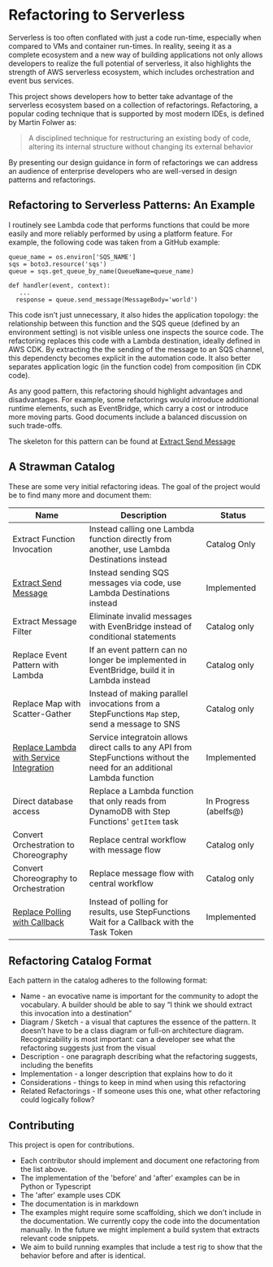 # Refactoring to Serverless

Serverless is too often conflated with just a code run-time, especially when compared to VMs and container run-times. In reality, seeing it as a complete ecosystem and a new way of building applications not only allows developers to realize the full potential of serverless, it also highlights the strength of AWS serverless ecosystem, which includes orchestration and event bus services.

This project shows developers how to better take advantage of the serverless ecosystem based on a collection of refactorings. Refactoring, a popular coding technique that is supported by most modern IDEs, is defined by Martin Folwer as:

> A disciplined technique for restructuring an existing body of code, altering its internal structure without changing its external behavior

By presenting our design guidance in form of refactorings we can address an audience of enterprise developers who are well-versed in design patterns and refactorings. 

## Refactoring to Serverless Patterns: An Example

I routinely see Lambda code that performs functions that could be more easily and more reliably performed by using a platform feature. For example, the following code was taken from a GitHub example:

```
queue_name = os.environ['SQS_NAME']
sqs = boto3.resource('sqs')
queue = sqs.get_queue_by_name(QueueName=queue_name)

def handler(event, context):
   ...
  response = queue.send_message(MessageBody='world')
```

This code isn't just unnecessary, it also hides the application topology: the relationship between this function and the SQS queue (defined by an environment setting) is not visible unless one inspects the source code.
The refactoring replaces this code with a Lambda destination, ideally defined in AWS CDK. By extracting the the sending of the message to an SQS channel, this dependencty becomes explicit in the automation code. It also better separates application logic (in the function code) from composition (in CDK code).

As any good pattern, this refactoring should highlight advantages and disadvantages. For example, some refactorings would introduce additional runtime elements, such as EventBridge, which carry a cost or introduce more moving parts. Good documents include a balanced discussion on such trade-offs.

The skeleton for this pattern can be found at [Extract Send Message](patterns/extract_send_message.md)

## A Strawman Catalog

These are some very initial refactoring ideas. The goal of the project would be to find many more and document them:

| Name | Description | Status |
| ---- | ---- | ---- |
| Extract Function Invocation | Instead calling one Lambda function directly from another, use Lambda Destinations instead | Catalog Only |
| [Extract Send Message](patterns/extract_send_message.md) | Instead sending SQS messages via code, use Lambda Destinations instead | Implemented |
| Extract Message Filter | Eliminate invalid messages with EvenBridge instead of conditional statements | Catalog only | 
| Replace Event Pattern with Lambda | If an event pattern can no longer be implemented in EventBridge, build it in Lambda instead | Catalog only |
| Replace Map with Scatter-Gather | Instead of making parallel invocations from a StepFunctions `Map` step, send a message to SNS  | Catalog only |
| [Replace Lambda with Service Integration](patterns/service_integration.md) | Service integratoin allows direct calls to any API from StepFunctions without the need for an additional Lambda function | Implemented |
| Direct database access | Replace a Lambda function that only reads from DynamoDB with Step Functions' `getItem` task  | In Progress (abelfs@) |
| Convert Orchestration to Choreography | Replace central workflow with message flow  | Catalog only |
| Convert Choreography to Orchestration | Replace message flow with central workflow | Catalog only |
| [Replace Polling with Callback](patterns/replace_polling_with_callback.md) | Instead of polling for results, use StepFunctions Wait for a Callback with the Task Token  | Implemented |

## Refactoring Catalog Format

Each pattern in the catalog adheres to the following format:

* Name - an evocative name is important for the community to adopt the vocabulary. A builder should be able to say “I think we should extract this invocation into a destination”
* Diagram / Sketch - a visual that captures the essence of the pattern. It doesn’t have to be a class diagram or full-on architecture diagram. Recognizability is most important: can a developer see what the refactoring suggests just from the visual
* Description - one paragraph describing what the refactoring suggests, including the benefits
* Implementation - a longer description that explains how to do it
* Considerations - things to keep in mind when using this refactoring
* Related Refactorings - If someone uses this one, what other refactoring could logically follow?

## Contributing

This project is open for contributions. 
* Each contributor should implement and document one refactoring from the list above. 
* The implementation of the 'before' and 'after' examples can be in Python or Typescript
* The 'after' example uses CDK
* The documentation is in markdown
* The examples might require some scaffolding, shich we don't include in the documentation. We currently copy the code into the documentation manually. In the future we might implement a build system that extracts relevant code snippets.
* We aim to build running examples that include a test rig to show that the behavior before and after is identical.

